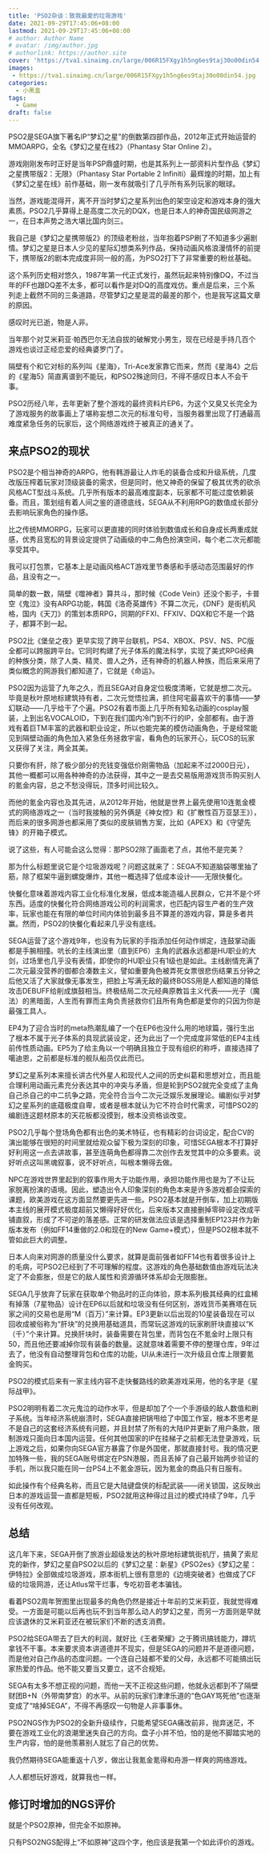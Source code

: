```yaml
---
title: 'PSO2杂谈：致我最爱的垃圾游戏'
date: 2021-09-29T17:45:06+08:00
lastmod: 2021-09-29T17:45:06+08:00
# author: Author Name
# avatar: /img/author.jpg
# authorlink: https://author.site
cover: 'https://tva1.sinaimg.cn/large/006R15FXgy1h5ng6es9taj30o00din54.jpg'
images:
 - https://tva1.sinaimg.cn/large/006R15FXgy1h5ng6es9taj30o00din54.jpg
categories:
  - 小黑盒
tags:
  - Game
draft: false
---
```


PSO2是SEGA旗下著名IP“梦幻之星”的倒数第四部作品，2012年正式开始运营的MMOARPG，全名《梦幻之星在线2》（Phantasy Star Online 2）。

<!--more-->

游戏刚刚发布时正好是当年PSP鼎盛时期，也是其系列上一部资料片型作品《梦幻之星携带版2：无限》（Phantasy Star Portable 2 Infiniti）最辉煌的时期，加上有《梦幻之星在线》前作基础，刚一发布就吸引了几乎所有系列玩家的眼球。

当然，游戏能混得开，离不开当时梦幻之星系列出色的架空设定和游戏本身的强大素质。PSO2几乎算得上是高度二次元的DQX，也是日本人的神奇国民级网游之一，在日本声势之浩大堪比国内剑三。

我自己是《梦幻之星携带版2》的顶级老粉丝，当年抱着PSP刷了不知道多少遍剧情。梦幻之星是日本人少见的星际幻想类系列作品，保持动画风格浪漫情怀的前提下，携带版2的剧本完成度非同一般的高，为PSO2打下了非常重要的粉丝基础。

这个系列历史相对悠久，1987年第一代正式发行，虽然玩起来特别像DQ，不过当年的FF也跟DQ差不太多，都可以看作是对DQ的高度戏仿。重点是后来，三个系列走上截然不同的三条道路，尽管梦幻之星是混的最差的那个，也是我写这篇文章的原因。

感叹时光已逝，物是人非。

当年那个对艾米莉亚·帕西巴尔无法自拔的破解党小男生，现在已经是手持几百个游戏也谈过正经恋爱的经典婆罗门了。

隔壁有个和它对标的系列叫《星海》，Tri-Ace发家靠它而来，然而《星海4》之后的《星海5》简直离谱到不能玩，和PSO2殊途同归，不得不感叹日本人不会干事。

PSO2历经八年，去年更新了整个游戏的最终资料片EP6，为这个又臭又长完全为了游戏服务的故事画上了堪称妄想二次元的标准句号，当服务器里出现了打通最高难度紧急任务的玩家后，这个网络游戏终于被真正的通关了。

## 来点PSO2的现状

PSO2是个相当神奇的ARPG，他有韩游最让人炸毛的装备合成和升级系统，几度改版压榨着玩家对顶级装备的需求，但是同时，他又神奇的保留了极其优秀的砍杀风格ACT型战斗系统。几乎所有版本的最高难度副本，玩家都不可能过度依赖装备。而且，策划组有着人间之鉴的道德底线，SEGA从不利用RPG的数值成长部分去影响玩家角色的操作感。

比之传统MMORPG，玩家可以更直接的同时体验到数值成长和自身成长两重成就感，优秀且宽松的背景设定提供了动画级的中二角色扮演空间，每个老二次元都能享受其中。

我可以打包票，它基本上是动画风格ACT游戏里节奏感和手感动态范围最好的作品，且没有之一。

简单的数一数，隔壁《噬神者》算共斗，那时候《Code Vein》还没个影子，卡普空《鬼泣》没有ARPG功能，韩国《洛奇英雄传》不算二次元，《DNF》是街机风格，国内《天刀》的策划本质RPG，同期的FFXI、FFXIV、DQX和它不是一个路子，都算不到一起。

PSO2比《堡垒之夜》更早实现了跨平台联机，PS4、XBOX、PSV、NS、PC版全都可以跨服跨平台。它同时构建了光子体系的魔法科学，实现了美式RPG经典的种族分类，除了人类、精灵、兽人之外，还有神奇的机器人种族，而后来采用了类似概念的网游我们都知道了，它就是《命运》。

PSO2因为运营了九年之久，而且SEGA对自身定位极度清晰，它就是想二次元。毕竟是秋叶原地标建筑持有者，二次元觉悟拉满，抓住阿宅最喜欢干的事情——梦幻联动——几乎给干了个遍。PSO2有着市面上几乎所有知名动画的cosplay服装，上到出名VOCALOID，下到在我们国内冷门到不行的IP，全部都有。由于游戏有着巨TM丰富的武器和职业设定，所以也能完美的模仿动画角色，于是经常能见到隔壁动画的角色加入紧急任务拯救宇宙，看角色的玩家开心，玩COS的玩家又获得了关注，两全其美。

只要你有肝，除了极少部分的充钱变强低价刚需物品（加起来不过2000日元），其他一概都可以用各种神奇的办法获得，其中之一是去交易版用游戏货币购买别人的氪金内容，总之不愁没得玩，顶多时间比较久。

而他的氪金内容也及其先进，从2012年开始，他就是世界上最先使用10连氪金模式的网络游戏之一（当时我接触的另外俩是《神女控》和《扩散性百万亚瑟王》），而后来的很多网游也都采用了类似的皮肤销售方案，比如《APEX》和《守望先锋》的开箱子模式。

说了这些，有人可能会这么觉得：那PSO2除了画面老了点，其他不是完美？

那为什么标题里说它是个垃圾游戏呢？问题这就来了：SEGA不知道脑袋哪里抽了筋，除了框架牛逼到螺旋爆炸，其他一概选择了低成本设计——无限快餐化。

快餐化意味着游戏内容工业化标准化发展，低成本能造福人民群众，它并不是个坏东西。适度的快餐化符合网络游戏公司的利润需求，也匹配内容生产者的生产效率，玩家也能在有限的单位时间内体验到最多且不算差的游戏内容，算是多者共赢。然而，PSO2的快餐化看起来几乎没有底线。

SEGA运营了这个游戏9年，也没有为玩家的手指添加任何动作绑定，连鼓掌动画都是手腕相撞。吭长的主线演出里（直到EP6）主角的武器永远都是HU职业的大剑，过场里也几乎没有表情，即使你的HU职业只有1级也是如此。主线剧情充满了二次元最没营养的御都合凑数主义，譬如重要角色被弄死女票很悲伤结果五分钟之后他又活了大家就像无事发生，把脸上写满无敌的最终BOSS用是人都知道的降低攻击DEBUFF给削成旗鼓相当。终极结局二次元经典原教旨主义代表——光子（魔法）的黑暗面，人生而有罪而主角负责拯救你们且所有角色都是爱你的只因为你是最强工具人。

EP4为了迎合当时的meta热潮乱编了一个在EP6也没什么用的地球篇，强行生出了根本不属于光子体系的具现武装设定，还为此出了一个完成度非常低的EP4主线前传性质动画。EP5为了给主角以一个明确且独立于现有组织的称呼，直接选择了噶迪恩，之前都是标准的舰队船员仅此而已。

梦幻之星系列本来擅长讲古代外星人和现代人之间的历史纠葛和思想对立，而且能合理利用动画元素充分表达其中的冲突与矛盾，但是轮到PSO2就完全变成了主角自己杀自己的中二抗争之路，完全符合当今二次元泛娱乐发展理论。编剧似乎对梦幻之星系列的底蕴极度自卑，或者是根本就认为它不符合时代需求，可惜PSO2的编剧连这题材原本的天花板都没摸到，根本没资格谈改变。

PSO2几乎每个登场角色都有出色的美术特征，也有精彩的台词设定，配合CV的演出能够在很短的时间里就给观众留下极为深刻的印象，可惜SEGA根本不打算好好利用这一点去讲故事，甚至连萌角色都得靠二次创作去发觉其中的众多要素。说好听点这叫黑魂叙事，说不好听点，叫根本懒得去做。

NPC在游戏世界里起到的叙事作用大于功能作用，承担功能作用也是为了不让玩家脱离扮演的语境。因此，塑造出令人印象深刻的角色本来是许多游戏都会探索的课题，欧美游戏在这方面显然要更先进一些。PSO2基本就是开倒车，加上初期版本主线的展开模式极度超前又懒得好好优化，后来版本又直接删掉零碎设定改成平铺直叙，形成了不可逆的落差感。正常的研发做法应该是选择重制EP123并作为新版本发布（例如FF14重做的2.0和现在的New Game+模式），但是PSO2根本就不管如此巨大的调整。

日本人向来对网游的质量没什么要求，就算是面前强者如FF14也有着很多设计上的毛病，可PSO2已经到了不可理解的程度。这游戏的角色基础数值由游戏玩法决定了不会膨胀，但是它的敌人属性和资源循环体系却会无限膨胀。

SEGA几乎放弃了玩家在获取单个物品时的正向体验，原本系列极其经典的红盒稀有掉落（7星物品）设计在EP6以后就和垃圾没有任何区别，游戏货币美赛塔在玩家之间的交易也是用“M（百万）”来计算。EP3更新以后出现的10星装备现在可以回收成被俗称为“肝块”的兑换用基础道具，而常玩这游戏的玩家刷肝块直接以“K（千）”个来计算。兑换肝块时，装备需要在背包里，而背包在不氪金时上限只有 50，而且他还要减掉你现有装备的数量。这就意味着需要不停的整理仓库，9年过去了，他没有自动整理背包和仓库的功能，UI从未进行一次升级且仓库上限要氪金购买。

PSO2的模式后来有一家主线内容不走快餐路线的欧美游戏采用，他的名字是《星际战甲》。

PSO2明明有着二次元鬼泣的动作水平，但是却加了个一个手游级的敌人数值和刷子系统。当年经济系统崩溃时，SEGA直接把锅甩给了中国工作室，根本不思考是不是自己的这套经济系统有问题，并且封禁了所有的大陆IP并更新了用户条款，限制游戏只面向日本国内运营。任何其他国家的IP在挂梯子之前都无法登录游戏，玩上游戏之后，如果你向SEGA官方暴露了你是外国佬，那就直接封号。我的情况更加特殊一些，我的SEGA账号绑定在PSN港服，而且丢掉了自己最开始两步验证的手机，所以我只能在同一台PS4上不氪金游玩，因为氪金的商品只有日服有。

如此操作有个经典名称，而且它是大陆键盘侠的标配武装——闭关锁国，这反映出日本的游戏运营一直都是短板，PSO2就用这种得过且过的模式持续了9年，几乎没有任何改观。

## 总结

这几年下来，SEGA开倒了旅游业超级发达的秋叶原地标建筑街机厅，搞黄了索尼克的新作，梦幻之星自PSO2以后的《梦幻之星：新星》《PSO2es》《梦幻之星：伊特拉》全部做成垃圾游戏，原本街机上很有意思的《边境突破者》也做成了CF级的垃圾网游，还让Atlus常干烂事，专吃初音老本骗钱。

看着PSO2周年贺图里出现最多的角色仍然是接近十年前的艾米莉亚，我就觉得难受。一方面是可能以后再也玩不到当年那么动人的梦幻之星，而另一方面则是早就应该退休的艾米莉亚还在被玩家们不断的透支消费。

PSO2给SEGA带去了巨大的利润，就好比《王者荣耀》之于腾讯搞钱能力，蹲坑拿钱不干事。本来要求资本讲道德并不现实，但是SEGA的问题并不是道德问题，而是他对自己作品的态度问题。一个连自己娃都不爱的父母，永远都不可能搞出玩家热爱的作品。他不能又要当又要立，这不合规矩。

SEGA有太多不想正视的问题，而他一天不正视这些问题，他就永远都到不了隔壁财团B+N（外带南梦宫）的水平。从前的玩家们津津乐道的“色GAY骂死他”也逐渐变成了“啥掉SEGA”，不得不再感叹一句物是人非事事休。

PSO2NGS作为PSO2的全新升级续作，只能希望SEGA痛改前非，抛弃迷茫，不要在游戏工业化的浪潮里迷失自己的方向。盘子小并不怕，怕的是他不脚踏实地的生产内容，怕的是他羡慕别人就忘了自己的优势。

我仍然期待SEGA能重返十八岁，做出让我氪金氪得和舟游一样爽的网络游戏。

人人都想玩好游戏，就算我也一样。

## 修订时增加的NGS评价

就是个PSO2原神，但完全不如原神。

只有PSO2NGS配得上“不如原神”这四个字，他应该是我第一个如此评价的游戏。
